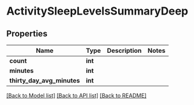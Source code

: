 # ActivitySleepLevelsSummaryDeep

## Properties
Name | Type | Description | Notes
------------ | ------------- | ------------- | -------------
**count** | **int** |  | 
**minutes** | **int** |  | 
**thirty_day_avg_minutes** | **int** |  | 

[[Back to Model list]](../README.md#documentation-for-models) [[Back to API list]](../README.md#documentation-for-api-endpoints) [[Back to README]](../README.md)


